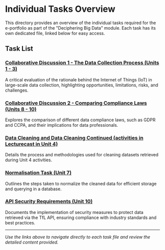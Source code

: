 # Individual Tasks Overview

This directory provides an overview of the individual tasks required for the e-portfolio as part of the "Deciphering Big Data" module. Each task has its own dedicated file, linked below for easy access.

## Task List

### [Collaborative Discussion 1 - The Data Collection Process (Units 1 - 3)](../Collaborative_Discussions/discussion_1.md)

A critical evaluation of the rationale behind the Internet of Things (IoT) in large-scale data collection, highlighting opportunities, limitations, risks, and challenges.

### [Collaborative Discussion 2 - Comparing Compliance Laws (Units 8 - 10)](../Collaborative_Discussions/discussion_2.md)

Explores the comparison of different data compliance laws, such as GDPR and CCPA, and their implications for data professionals.

### [Data Cleaning and Data Cleaning Continued (activities in Lecturecast in Unit 4)](./data_cleaning_unit4.md)

Details the process and methodologies used for cleaning datasets retrieved during Unit 4 activities.

### [Normalisation Task (Unit 7)](./normalisation_task_unit7.md)

Outlines the steps taken to normalize the cleaned data for efficient storage and querying in a database.

### [API Security Requirements (Unit 10)](./api_security_requirements_unit10.md)

Documents the implementation of security measures to protect data retrieved via the TfL API, ensuring compliance with industry standards and best practices.

---

*Use the links above to navigate directly to each task file and review the detailed content provided.*
